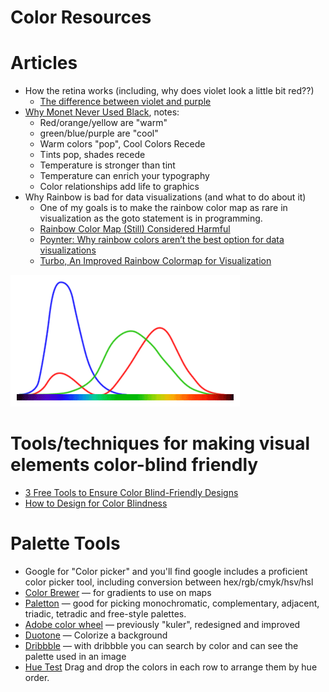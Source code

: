 # Color Resources

# Articles

* How the retina works (including, why does violet look a little bit red??)
	* [The difference between violet and purple](https://jakubmarian.com/difference-between-violet-and-purple/)
* [Why Monet Never Used Black](https://designforhackers.com/blog/impressionist-color-theory/), notes:
	* Red/orange/yellow are "warm"
	* green/blue/purple are "cool"
	* Warm colors "pop", Cool Colors Recede
	* Tints pop, shades recede
	* Temperature is stronger than tint
	* Temperature can enrich your typography
	* Color relationships add life to graphics
* Why Rainbow is bad for data visualizations (and what to do about it)
	* One of my goals is to make the rainbow color map as rare in visualization as the goto statement is in programming.
	* [Rainbow Color Map (Still) Considered Harmful](https://ieeexplore.ieee.org/document/4118486)
	* [Poynter: Why rainbow colors aren’t the best option for data visualizations](https://www.poynter.org/archive/2013/why-rainbow-colors-arent-always-the-best-options-for-data-visualizations/)
	* [Turbo, An Improved Rainbow Colormap for Visualization](https://ai.googleblog.com/2019/08/turbo-improved-rainbow-colormap-for.html)

![color cones](color-cones.png)

# Tools/techniques for making visual elements color-blind friendly

 * [3 Free Tools to Ensure Color Blind-Friendly Designs](https://medium.com/everyone-is-a-product-expert/3-free-tool-to-ensure-color-blind-friendly-designs-28d93cf238d)
 * [How to Design for Color Blindness](https://usabilla.com/blog/how-to-design-for-color-blindness/)

# Palette Tools

* Google for "Color picker" and you'll find google includes a proficient color picker tool, including conversion between hex/rgb/cmyk/hsv/hsl
* [Color Brewer](http://colorbrewer2.org/#type=sequential&scheme=BuGn&n=3) &mdash; for gradients to use on maps
* [Paletton](https://paletton.com/) &mdash; good for picking monochromatic, complementary, adjacent, triadic, tetradic and free-style palettes.
* [Adobe color wheel](https://color.adobe.com/create/color-wheel/) &mdash; previously "kuler", redesigned and improved
* [Duotone](https://duotone.shapefactory.co/) &mdash; Colorize a background
* [Dribbble](https://dribbble.com) &mdash; with dribbble you can search by color and can see the palette used in an image
* [Hue Test](https://www.colormunki.com/game/huetest_kiosk) Drag and drop the colors in each row to arrange them by hue order.


